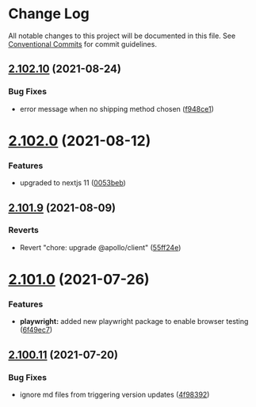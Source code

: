 # Change Log

All notable changes to this project will be documented in this file.
See [Conventional Commits](https://conventionalcommits.org) for commit guidelines.

## [2.102.10](https://github.com/ho-nl/m2-pwa/compare/@reachdigital/magento-cart-shipping-method@2.102.9...@reachdigital/magento-cart-shipping-method@2.102.10) (2021-08-24)


### Bug Fixes

* error message when no shipping method chosen ([f948ce1](https://github.com/ho-nl/m2-pwa/commit/f948ce19cbf46db8fd7e8115c93f4f7549ad4e64))





# [2.102.0](https://github.com/ho-nl/m2-pwa/compare/@reachdigital/magento-cart-shipping-method@2.101.10...@reachdigital/magento-cart-shipping-method@2.102.0) (2021-08-12)


### Features

* upgraded to nextjs 11 ([0053beb](https://github.com/ho-nl/m2-pwa/commit/0053beb7ef597c190add7264256a0eaec35868da))





## [2.101.9](https://github.com/ho-nl/m2-pwa/compare/@reachdigital/magento-cart-shipping-method@2.101.8...@reachdigital/magento-cart-shipping-method@2.101.9) (2021-08-09)


### Reverts

* Revert "chore: upgrade @apollo/client" ([55ff24e](https://github.com/ho-nl/m2-pwa/commit/55ff24ede0e56c85b8095edadadd1ec5e0b1b8d2))





# [2.101.0](https://github.com/ho-nl/m2-pwa/compare/@reachdigital/magento-cart-shipping-method@2.100.19...@reachdigital/magento-cart-shipping-method@2.101.0) (2021-07-26)


### Features

* **playwright:** added new playwright package to enable browser testing ([6f49ec7](https://github.com/ho-nl/m2-pwa/commit/6f49ec7595563775b96ebf21c27e39da1282e8d9))





## [2.100.11](https://github.com/ho-nl/m2-pwa/compare/@reachdigital/magento-cart-shipping-method@2.100.10...@reachdigital/magento-cart-shipping-method@2.100.11) (2021-07-20)


### Bug Fixes

* ignore md files from triggering version updates ([4f98392](https://github.com/ho-nl/m2-pwa/commit/4f9839250b3a32d3070da5290e5efcc5e2243fba))
